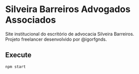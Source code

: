 # Silveira Barreiros Advogados Associados
Site institucional do escritório de advocacia Silveira Barreiros.<br>
Projeto freelancer desenvolvido por @igorfgnds.

## Execute
```sh
npm start
```
